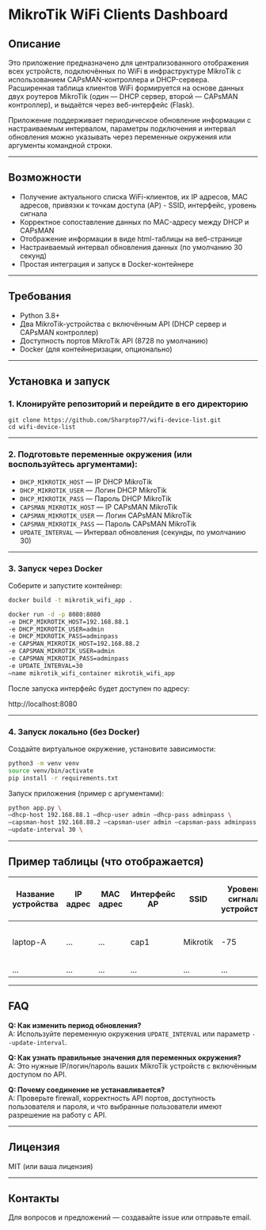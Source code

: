 # MikroTik WiFi Clients Dashboard

## Описание

Это приложение предназначено для централизованного отображения всех устройств, подключённых по WiFi в инфраструктуре MikroTik с использованием CAPsMAN-контроллера и DHCP-сервера.  
Расширенная таблица клиентов WiFi формируется на основе данных двух роутеров MikroTik (один — DHCP сервер, второй — CAPsMAN контроллер), и выдаётся через веб-интерфейс (Flask).

Приложение поддерживает периодическое обновление информации с настраиваемым интервалом, параметры подключения и интервал обновления можно указывать через переменные окружения или аргументы командной строки.

---

## Возможности

- Получение актуального списка WiFi-клиентов, их IP адресов, MAC адресов, привязки к точкам доступа (AP) - SSID, интерфейс, уровень сигнала
- Корректное сопоставление данных по MAC-адресу между DHCP и CAPsMAN
- Отображение информации в виде html-таблицы на веб-странице
- Настраиваемый интервал обновления данных (по умолчанию 30 секунд)
- Простая интеграция и запуск в Docker-контейнере

---

## Требования

- Python 3.8+
- Два MikroTik-устройства с включённым API (DHCP сервер и CAPsMAN контроллер)
- Доступность портов MikroTik API (8728 по умолчанию)
- Docker (для контейнеризации, опционально)

---

## Установка и запуск

### 1. Клонируйте репозиторий и перейдите в его директорию
```
git clone https://github.com/Sharptop77/wifi-device-list.git
cd wifi-device-list
```
---

### 2. Подготовьте переменные окружения (или воспользуйтесь аргументами):

- `DHCP_MIKROTIK_HOST` — IP DHCP MikroTik
- `DHCP_MIKROTIK_USER` — Логин DHCP MikroTik
- `DHCP_MIKROTIK_PASS` — Пароль DHCP MikroTik
- `CAPSMAN_MIKROTIK_HOST` — IP CAPsMAN MikroTik
- `CAPSMAN_MIKROTIK_USER` — Логин CAPsMAN MikroTik
- `CAPSMAN_MIKROTIK_PASS` — Пароль CAPsMAN MikroTik
- `UPDATE_INTERVAL` — Интервал обновления (секунды, по умолчанию 30)

---

### 3. Запуск через Docker

Соберите и запустите контейнер:
``` bash
docker build -t mikrotik_wifi_app .

docker run -d -p 8080:8080 
-e DHCP_MIKROTIK_HOST=192.168.88.1 
-e DHCP_MIKROTIK_USER=admin 
-e DHCP_MIKROTIK_PASS=adminpass 
-e CAPSMAN_MIKROTIK_HOST=192.168.88.2 
-e CAPSMAN_MIKROTIK_USER=admin 
-e CAPSMAN_MIKROTIK_PASS=adminpass 
-e UPDATE_INTERVAL=30 
–name mikrotik_wifi_container mikrotik_wifi_app
```

После запуска интерфейс будет доступен по адресу:  

http://localhost:8080

---

### 4. Запуск локально (без Docker)

Создайте виртуальное окружение, установите зависимости:
``` bash
python3 -m venv venv
source venv/bin/activate
pip install -r requirements.txt
```

Запуск приложения (пример с аргументами):
``` bash
python app.py \
–dhcp-host 192.168.88.1 –dhcp-user admin –dhcp-pass adminpass \
–capsman-host 192.168.88.2 –capsman-user admin –capsman-pass adminpass \
–update-interval 30 \

```
---

## Пример таблицы (что отображается)

| Название устройства | IP адрес | MAC адрес | Интерфейс AP | SSID | Уровень сигнала устройства | Точка доступа (Имя) | Адрес точки доступа/Порт |
|--------------------|----------|-----------|--------------|-------|----------------------------|------------------------------|------------------|
| laptop-A           | ...      | ...       | cap1         | Mikrotik |   -75 | ... (Remote CAP identity) | ...                                 |
| ...                | ...      | ...       | ...          | ... | ... | ....                     | ...                                 |


---

## FAQ

**Q: Как изменить период обновления?**  
A: Используйте переменную окружения `UPDATE_INTERVAL` или параметр `--update-interval`.

**Q: Как узнать правильные значения для переменных окружения?**  
A: Это нужные IP/логин/пароль ваших MikroTik устройств с включённым доступом по API.

**Q: Почему соединение не устанавливается?**  
A: Проверьте firewall, корректность API портов, доступность пользователя и пароля, и что выбранные пользователи имеют разрешение на работу с API.

---

## Лицензия

MIT (или ваша лицензия)

---

## Контакты

Для вопросов и предложений — создавайте issue или отправьте email.


